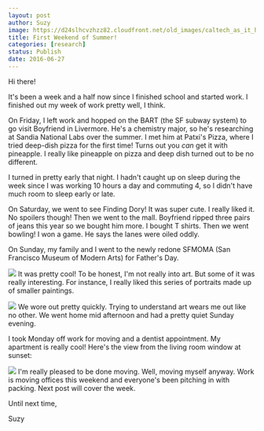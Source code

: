 ```yaml
---
layout: post
author: Suzy
image: https://d24slhcvzhzz82.cloudfront.net/old_images/caltech_as_it_happens/6a0105349b8251970b01bb0915a553970d.jpg
title: First Weekend of Summer! 
categories: [research]
status: Publish
date: 2016-06-27
---
```



Hi there!

It's been a week and a half now since I finished school and started work. I finished out my week of work pretty well, I think.

On Friday, I left work and hopped on the BART (the SF subway system) to go visit Boyfriend in Livermore. He's a chemistry major, so he's researching at Sandia National Labs over the summer. I met him at Patxi's Pizza, where I tried deep-dish pizza for the first time! Turns out you *can* get it with pineapple. I really like pineapple on pizza and deep dish turned out to be no different.

I turned in pretty early that night. I hadn't caught up on sleep during the week since I was working 10 hours a day and commuting 4, so I didn't have much room to sleep early or late.

On Saturday, we went to see Finding Dory! It was super cute. I really liked it. No spoilers though! Then we went to the mall. Boyfriend ripped three pairs of jeans this year so we bought him more. I bought T shirts. Then we went bowling! I won a game. He says the lanes were oiled oddly.

On Sunday, my family and I went to the newly redone SFMOMA (San Francisco Museum of Modern Arts) for Father's Day.


![](https://d24slhcvzhzz82.cloudfront.net/old_images/caltech_as_it_happens/6a0105349b8251970b01bb0915a55e970d.jpg)
It was pretty cool! To be honest, I'm not really into art. But some of it was really interesting. For instance, I really liked this series of portraits made up of smaller paintings.


![](https://d24slhcvzhzz82.cloudfront.net/old_images/caltech_as_it_happens/6a0105349b8251970b01b8d1fc00c6970c.jpg)
We wore out pretty quickly. Trying to understand art wears me out like no other. We went home mid afternoon and had a pretty quiet Sunday evening.

I took Monday off work for moving and a dentist appointment. My apartment is really cool! Here's the view from the living room window at sunset:

![](https://d24slhcvzhzz82.cloudfront.net/old_images/caltech_as_it_happens/6a0105349b8251970b01b8d1fc00ea970c.jpg)
I'm really pleased to be done moving. Well, moving myself anyway. Work is moving offices this weekend and everyone's been pitching in with packing. Next post will cover the week.

Until next time,

Suzy

